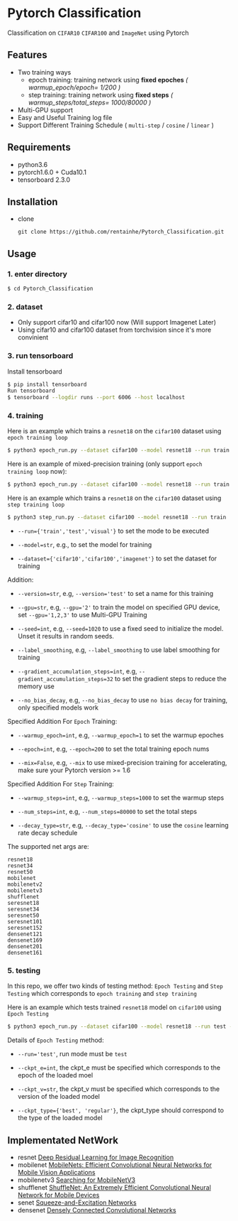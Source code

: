 # Pytorch Classification
Classification on `CIFAR10` `CIFAR100` and `ImageNet` using Pytorch

## Features
* Two training ways
  * epoch training: training network using __fixed epoches__ _( warmup_epoch/epoch= 1/200 )_
  * step training: training network using __fixed steps__ _( warmup_steps/total_steps= 1000/80000 )_
* Multi-GPU support
* Easy and Useful Training log file
* Support Different Training Schedule ( `multi-step` / `cosine` / `linear` )

## Requirements
* python3.6
* pytorch1.6.0 + Cuda10.1
* tensorboard 2.3.0

## Installation
* clone
  ```
  git clone https://github.com/rentainhe/Pytorch_Classification.git
  ```

## Usage

### 1. enter directory
```bash
$ cd Pytorch_Classification
```

### 2. dataset
* Only support cifar10 and cifar100 now (Will support Imagenet Later)
* Using cifar10 and cifar100 dataset from torchvision since it's more convinient

### 3. run tensorboard
Install tensorboard
```bash
$ pip install tensorboard
Run tensorboard
$ tensorboard --logdir runs --port 6006 --host localhost
```

### 4. training
Here is an example which trains a `resnet18` on the `cifar100` dataset using `epoch training loop` 
```bash
$ python3 epoch_run.py --dataset cifar100 --model resnet18 --run train
```

Here is an example of mixed-precision training (only support `epoch training loop` now):
```bash
$ python3 epoch_run.py --dataset cifar100 --model resnet18 --run train --mix
```

Here is an example which trains a `resnet18` on the `cifar100` dataset using `step training loop`
```bash
$ python3 step_run.py --dataset cifar100 --model resnet18 --run train
```

- ```--run={'train','test','visual'}``` to set the mode to be executed

- ```--model=str```, e.g., to set the model for training

- ```--dataset={'cifar10','cifar100','imagenet'}``` to set the dataset for training

Addition:

- ```--version=str```, e.g, ```--version='test'``` to set a name for this training

- ```--gpu=str```, e.g, ```--gpu='2'``` to train the model on specified GPU device, set ```--gpu='1,2,3'``` to use Multi-GPU Training 

- ```--seed=int```, e.g, ```--seed=1020``` to use a fixed seed to initialize the model. Unset it results in random seeds.

- ```--label_smoothing```, e.g, ```--label_smoothing``` to use label smoothing for training

- ```--gradient_accumulation_steps=int```, e.g, ```--gradient_accumulation_steps=32``` to set the gradient steps to reduce the memory use

- ```--no_bias_decay```, e.g, ```--no_bias_decay``` to use `no bias decay` for training, only specified models work

Specified Addition For `Epoch` Training:

- ```--warmup_epoch=int```, e.g, ```--warmup_epoch=1``` to set the warmup epoches

- ```--epoch=int```, e.g, ```--epoch=200``` to set the total training epoch nums

- ```--mix=False```, e.g, ```--mix``` to use mixed-precision training for accelerating, make sure your Pytorch version >= 1.6

Specified Addition For `Step` Training:

- ```--warmup_steps=int```, e.g, ```--warmup_steps=1000``` to set the warmup steps

- ```--num_steps=int```, e.g, ```--num_steps=80000``` to set the total steps

- ```--decay_type=str```, e.g, ```--decay_type='cosine'``` to use the `cosine` learning rate decay schedule

The supported net args are:
```
resnet18
resnet34
resnet50
mobilenet
mobilenetv2
mobilenetv3
shufflenet
seresnet18
seresnet34
seresnet50
seresnet101
seresnet152
densenet121
densenet169
densenet201
densenet161
```

### 5. testing
In this repo, we offer two kinds of testing method: `Epoch Testing` and `Step Testing` which corresponds to `epoch training` and `step training` 

Here is an example which tests trained `resnet18` model on `cifar100` using `Epoch Testing`
```bash
$ python3 epoch_run.py --dataset cifar100 --model resnet18 --run test --ckpt_e={epoch} --ckpt_v={version} --ckpt_type best 
```

Details of `Epoch Testing` method:

- ```--run='test'```, run mode must be `test`

- ```--ckpt_e=int```, the ckpt_e must be specified which corresponds to the epoch of the loaded moel

- ```--ckpt_v=str```, the ckpt_v must be specified which corresponds to the version of the loaded model

- ```--ckpt_type={'best', 'regular'}```, the ckpt_type should correspond to the type of the loaded model

## Implementated NetWork

- resnet [Deep Residual Learning for Image Recognition](https://arxiv.org/abs/1512.03385v1)
- mobilenet [MobileNets: Efficient Convolutional Neural Networks for Mobile Vision Applications](https://arxiv.org/abs/1704.04861)
- mobilenetv3 [Searching for MobileNetV3](https://arxiv.org/pdf/1905.02244.pdf)
- shufflenet [ShuffleNet: An Extremely Efficient Convolutional Neural Network for Mobile Devices](https://arxiv.org/abs/1707.01083v2)
- senet [Squeeze-and-Excitation Networks](https://arxiv.org/abs/1709.01507)
- densenet [Densely Connected Convolutional Networks](https://arxiv.org/pdf/1608.06993.pdf)